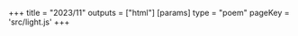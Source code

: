 +++
title = "2023/11"
outputs = ["html"]
[params]
    type = "poem"
    pageKey = 'src/light.js'
+++
